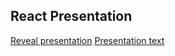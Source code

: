 ## React Presentation
[Reveal presentation](https://iudinaleksei.github.io/Presentation/#/)
[Presentation text](https://docs.google.com/document/d/1KwgmbPyK68gq1S2KQ1PfW0Ai1q_4M8HH5OQk6OSPD70/edit?usp=sharing)